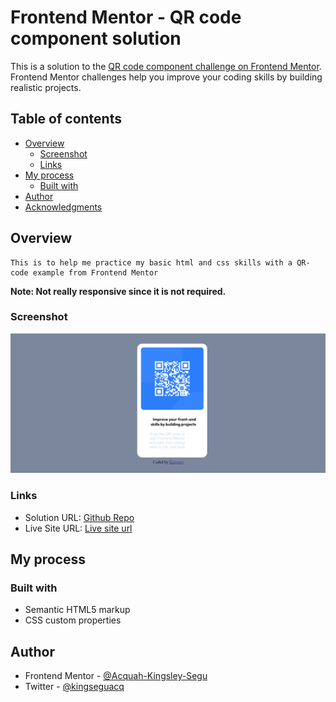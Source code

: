 # Frontend Mentor - QR code component solution

This is a solution to the [QR code component challenge on Frontend Mentor](https://www.frontendmentor.io/challenges/qr-code-component-iux_sIO_H). Frontend Mentor challenges help you improve your coding skills by building realistic projects. 

## Table of contents

- [Overview](#overview)
  - [Screenshot](#screenshot)
  - [Links](#links)
- [My process](#my-process)
  - [Built with](#built-with)
- [Author](#author)
- [Acknowledgments](#acknowledgments)

## Overview
    This is to help me practice my basic html and css skills with a QR-code example from Frontend Mentor 
**Note: Not really responsive since it is not required.**

### Screenshot
![Frontend-Mentor QR-code](./images/screenshot/screenshoot.png)

### Links
- Solution URL: [Github Repo](https://github.com/Acquah-Kingsley-Segu/Frontend-Mentor-QR-code)
- Live Site URL: [Live site url](https://acquah-kingsley-segu.github.io/Frontend-Mentor-QR-code/)

## My process

### Built with

- Semantic HTML5 markup
- CSS custom properties


## Author
- Frontend Mentor - [@Acquah-Kingsley-Segu](https://www.frontendmentor.io/profile/Acquah-Kingsley-Segu)
- Twitter - [@kingseguacq](https://twitter.com/kingseguacq)
